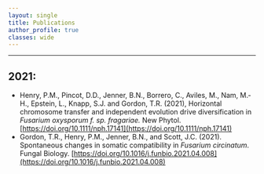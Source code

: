 ```yaml
---
layout: single
title: Publications
author_profile: true 
classes: wide
---
```

---

## 2021:
- Henry, P.M., Pincot, D.D., Jenner, B.N., Borrero, C., Aviles, M., Nam, M.‐H., Epstein, L., Knapp, S.J. and Gordon, T.R. (2021), Horizontal chromosome transfer and independent evolution drive diversification in *Fusarium oxysporum f. sp. fragariae.* New Phytol. [https://doi.org/10.1111/nph.17141](https://doi.org/10.1111/nph.17141)
- Gordon, T.R., Henry, P.M., Jenner, B.N., and Scott, J.C. (2021). Spontaneous changes in somatic compatibility in *Fusarium circinatum*. Fungal Biology. [https://doi.org/10.1016/j.funbio.2021.04.008](https://doi.org/10.1016/j.funbio.2021.04.008)

